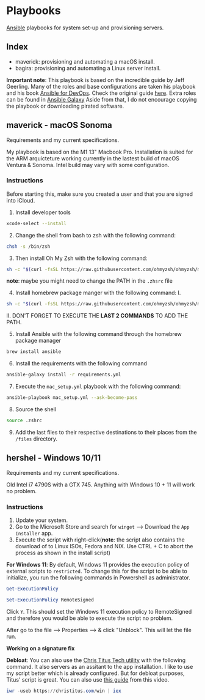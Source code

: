 # Playbooks
[Ansible](https://www.ansible.com/) playbooks for system set-up and provisioning servers.

## Index
- maverick: provisioning and automating a macOS install.
- bagira: provisioning and automating a Linux server install.

**Important note**: This playbook is based on the incredible guide by Jeff Geerling. Many of the roles and base configurations are taken his playbook and his book [Ansible for DevOps](https://www.ansiblefordevops.com/). Check the original guide [here](https://github.com/geerlingguy/mac-dev-playbook). 
Extra roles can be found in [Ansible Galaxy](https://galaxy.ansible.com/ui/)
Aside from that, I do not encourage copying the playbook or downloading pirated software.   

## maverick - macOS Sonoma 
Requirements and my current specifications.

My playbook is based on the M1 13" Macbook Pro. Installation is suited for the ARM arquicteture working currently in the lastest build of macOS Ventura & Sonoma. Intel build may vary with some configuration. 

### Instructions 

Before starting this, make sure you created a user and that you are signed into iCloud.  

1. Install developer tools 
```sh 
xcode-select --install
``` 

2. Change the shell from bash to zsh with the following command: 
```sh
chsh -s /bin/zsh
``` 

3. Then install Oh My Zsh with the following command: 
```sh 
sh -c "$(curl -fsSL https://raw.githubusercontent.com/ohmyzsh/ohmyzsh/master/tools/install.sh)"`
```
**note**: maybe you might need to change the PATH in the `.zhsrc` file

4. Install homebrew package manger with the following command: 
I.
```sh 
sh -c "$(curl -fsSL https://raw.githubusercontent.com/ohmyzsh/ohmyzsh/master/tools/install.sh)"
``` 
II. DON'T FORGET TO EXECUTE THE **LAST 2 COMMANDS** TO ADD THE PATH.

5. Install Ansible with the following command through the homebrew package manager
```sh
brew install ansible
```

6. Install the requirements with the following command 
```sh
ansible-galaxy install -r requirements.yml
```

7. Execute the `mac_setup.yml` playbook with the following command: 
```sh 
ansible-playbook mac_setup.yml --ask-become-pass
```

8. Source the shell
```sh
source .zshrc
```
9. Add the last files to their respective destinations to their places from the `/files` directory.

## hershel - Windows 10/11 
Requirements and my current specifications.

Old Intel i7 4790S with a GTX 745. Anything with Windows 10 + 11 will work no problem. 

### Instructions 
1. Update your system.
2. Go to the Microsoft Store and search for `winget` --> Download the `App Installer` app. 
3. Execute the script with right-click(**note**: the script also contains the download of to Linux ISOs, Fedora and NIX. Use CTRL + C to abort the process as shown in the install script)

**For Windows 11**: By default, Windows 11 provides the execution policy of external scripts to `restricted`. To change this for the script to be able to initialize, you run the following commands in Powershell as administrator. 

```powershell
Get-ExecutionPolicy
```

```powershell
Set-ExecutionPolicy RemoteSigned
```
Click `Y`. This should set the Windows 11 execution policy to RemoteSigned and therefore you would be able to execute the script no problem. 

After go to the file --> Properties --> & click "Unblock". This will let the file run.

**Working on a signature fix**

**Debloat**: You can also use the [Chris Titus Tech utility](https://github.com/ChrisTitusTech/winutil) with the following command. It also servers as an assitant to the app installation. I like to use my script better which is already configured. But for debloat purposes, Titus' script is great. You can also use [this guide](https://www.youtube.com/watch?v=6UQZ5oQg8XA) from this video. 

```powershell
iwr -useb https://christitus.com/win | iex
```


